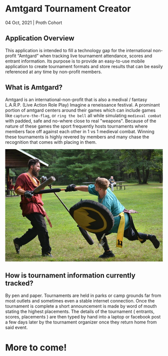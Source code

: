 # Amtgard Tournament Creator

04 Oct, 2021 | Proth Cohort

## Application Overview

This application is intended to fill a technology gap for the international non-profit “Amtgard” when tracking live tournament attendance, scores and entrant information. Its purpose is to provide an easy-to-use mobile application to create tournament formats and store results that can be easily referenced at any time by non-profit members.

## What is Amtgard?

Amtgard is an international-non-profit that is also a medival / fantasy L.A.R.P. (Live Action Role Play) Imagine a reneissance festival. A prominant portion of amtgard centers around their games which can include games like `capture-the-flag`, or `ring the bell` all while simulating `medieval combat` with padded, safe and no-where close to real "weapons". Because of the nature of these games the sport frequently hosts tournaments where members face off against each other in 1 vs 1 medieval combat. Winning these tournaments is highly revered by members and many chase the recognition that comes with placing in them.

![amtgard](public/amtgard.png)

## How is tournament information currently tracked?

By pen and paper. Tournaments are held in parks or camp grounds far from most outlets and sometimes even a stable internet connection. Once the tournament is complete a short announcement is made by word of mouth stating the highest placements. The details of the tournament ( entrants, scores, placements ) are then typed by hand into a laptop or facebook post a few days later by the tournament organizer once they return home from said event.

# More to come!